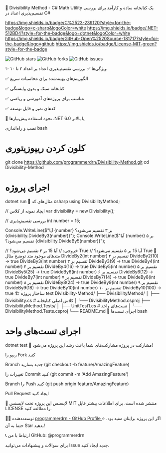 🔢 Divisibility Method - C# Math Utility
یک کتابخانه ساده و کارآمد برای بررسی تقسیم‌پذیری اعداد در C#

https://img.shields.io/badge/C%2523-239120?style=for-the-badge&logo=c-sharp&logoColor=white
https://img.shields.io/badge/.NET-512BD4?style=for-the-badge&logo=dotnet&logoColor=white
https://img.shields.io/badge/GitHub-Open%2520Source-181717?style=for-the-badge&logo=github
https://img.shields.io/badge/License-MIT-green?style=for-the-badge

![GitHub stars](https://img.shields.io/github/stars/programmerdrn/Divisibility-Method)
![GitHub forks](https://img.shields.io/github/forks/programmerdrn/Divisibility-Method)
![GitHub issues](https://img.shields.io/github/issues/programmerdrn/Divisibility-Method)

✨ ویژگی‌ها
✅ بررسی تقسیم‌پذیری اعداد بر اعداد ۲ تا ۱۰

✅ الگوریتم‌های بهینه‌شده برای محاسبات سریع

✅ کتابخانه سبک و بدون وابستگی

✅ مناسب برای پروژه‌های آموزشی و ریاضی

✅ کدهای تمیز و قابل توسعه

🚀 نحوه استفاده
پیش‌نیازها
.NET 6.0 یا بالاتر

نصب و راه‌اندازی
bash
# کلون کردن ریپوزیتوری
git clone https://github.com/programmerdrn/Divisibility-Method.git
cd Divisibility-Method

# اجرای پروژه
dotnet run
📖 مثال‌های کد
csharp
using DivisibilityMethod;

// ایجاد نمونه از کلاس
var divisibility = new Divisibility();

// بررسی تقسیم‌پذیری
int number = 15;

Console.WriteLine($"آیا {number} بر ۳ تقسیم می‌شود؟ {divisibility.DivideBy3(number)}");
Console.WriteLine($"آیا {number} بر ۵ تقسیم می‌شود؟ {divisibility.DivideBy5(number)}");

// خروجی:
// آیا 15 بر ۳ تقسیم می‌شود؟ True
// آیا 15 بر ۵ تقسیم می‌شود؟ True
🎯 متدهای موجود
متد	توضیح	مثال
DivideBy2(int number)	تقسیم بر ۲	DivideBy2(10) → true
DivideBy3(int number)	تقسیم بر ۳	DivideBy3(9) → true
DivideBy4(int number)	تقسیم بر ۴	DivideBy4(16) → true
DivideBy5(int number)	تقسیم بر ۵	DivideBy5(25) → true
DivideBy6(int number)	تقسیم بر ۶	DivideBy6(12) → true
DivideBy7(int number)	تقسیم بر ۷	DivideBy7(14) → true
DivideBy8(int number)	تقسیم بر ۸	DivideBy8(24) → true
DivideBy9(int number)	تقسیم بر ۹	DivideBy9(18) → true
DivideBy10(int number)	تقسیم بر ۱۰	DivideBy10(100) → true
🏗️ ساختار پروژه
text
Divisibility-Method/
├── DivisibilityMethod/
│   ├── Divisibility.cs     # کلاس اصلی کتابخانه
│   └── DivisibilityMethod.csproj
├── DivisibilityMethod.Tests/
│   ├── UnitTest1.cs        # تست‌های واحد
│   └── DivisibilityMethod.Tests.csproj
└── README.md
🧪 اجرای تست‌ها
bash
# اجرای تست‌های واحد
dotnet test
🤝 مشارکت در پروژه
مشارکت‌های شما باعث رشد این پروژه می‌شود!

ریپو را Fork کنید

Branch جدید بسازید (git checkout -b feature/AmazingFeature)

تغییرات را Commit کنید (git commit -m 'Add AmazingFeature')

Branch را Push کنید (git push origin feature/AmazingFeature)

Pull Request ایجاد کنید

📄 لایسنس
این پروژه تحت لایسنس MIT منتشر شده است. برای اطلاعات بیشتر فایل LICENSE را مطالعه کنید.

👨‍💻 توسعه‌دهنده
[programmerdrn - GitHub Profile
](https://github.com/programmerdrn)
⭐ اگر این پروژه برایتان مفید بود، حتما به آن Star بدهید!

📞 ارتباط با من
GitHub: @programmerdrn

برای سوالات و پیشنهادات می‌توانید Issue جدید ایجاد کنید.
